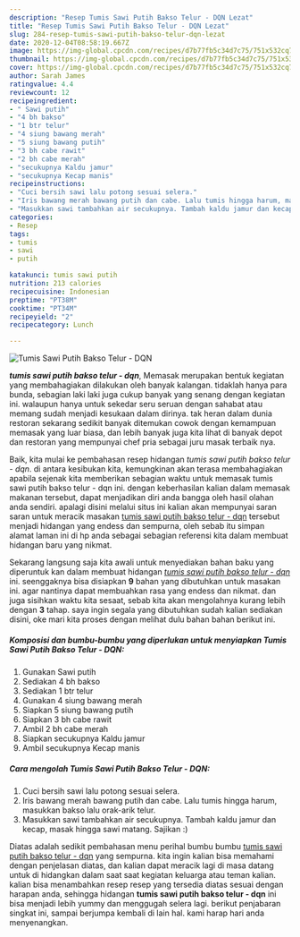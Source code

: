 ```yaml
---
description: "Resep Tumis Sawi Putih Bakso Telur - DQN Lezat"
title: "Resep Tumis Sawi Putih Bakso Telur - DQN Lezat"
slug: 284-resep-tumis-sawi-putih-bakso-telur-dqn-lezat
date: 2020-12-04T08:58:19.667Z
image: https://img-global.cpcdn.com/recipes/d7b77fb5c34d7c75/751x532cq70/tumis-sawi-putih-bakso-telur-dqn-foto-resep-utama.jpg
thumbnail: https://img-global.cpcdn.com/recipes/d7b77fb5c34d7c75/751x532cq70/tumis-sawi-putih-bakso-telur-dqn-foto-resep-utama.jpg
cover: https://img-global.cpcdn.com/recipes/d7b77fb5c34d7c75/751x532cq70/tumis-sawi-putih-bakso-telur-dqn-foto-resep-utama.jpg
author: Sarah James
ratingvalue: 4.4
reviewcount: 12
recipeingredient:
- " Sawi putih"
- "4 bh bakso"
- "1 btr telur"
- "4 siung bawang merah"
- "5 siung bawang putih"
- "3 bh cabe rawit"
- "2 bh cabe merah"
- "secukupnya Kaldu jamur"
- "secukupnya Kecap manis"
recipeinstructions:
- "Cuci bersih sawi lalu potong sesuai selera."
- "Iris bawang merah bawang putih dan cabe. Lalu tumis hingga harum, masukkan bakso lalu orak-arik telur."
- "Masukkan sawi tambahkan air secukupnya. Tambah kaldu jamur dan kecap, masak hingga sawi matang. Sajikan :)"
categories:
- Resep
tags:
- tumis
- sawi
- putih

katakunci: tumis sawi putih 
nutrition: 213 calories
recipecuisine: Indonesian
preptime: "PT38M"
cooktime: "PT34M"
recipeyield: "2"
recipecategory: Lunch

---
```



![Tumis Sawi Putih Bakso Telur - DQN](https://img-global.cpcdn.com/recipes/d7b77fb5c34d7c75/751x532cq70/tumis-sawi-putih-bakso-telur-dqn-foto-resep-utama.jpg)

<b><i>tumis sawi putih bakso telur - dqn</i></b>, Memasak merupakan bentuk kegiatan yang membahagiakan dilakukan oleh banyak kalangan. tidaklah hanya para bunda, sebagian laki laki juga cukup banyak yang senang dengan kegiatan ini. walaupun hanya untuk sekedar seru seruan dengan sahabat atau memang sudah menjadi kesukaan dalam dirinya. tak heran dalam dunia restoran sekarang sedikit banyak ditemukan cowok dengan kemampuan memasak yang luar biasa, dan lebih banyak juga kita lihat di banyak depot dan restoran yang mempunyai chef pria sebagai juru masak terbaik nya.



Baik, kita mulai ke pembahasan resep hidangan <i>tumis sawi putih bakso telur - dqn</i>. di antara kesibukan kita, kemungkinan akan terasa membahagiakan apabila sejenak kita memberikan sebagian waktu untuk memasak tumis sawi putih bakso telur - dqn ini. dengan keberhasilan kalian dalam memasak makanan tersebut, dapat menjadikan diri anda bangga oleh hasil olahan anda sendiri. apalagi disini melalui situs ini kalian akan mempunyai saran saran untuk meracik masakan <u>tumis sawi putih bakso telur - dqn</u> tersebut menjadi hidangan yang endess dan sempurna, oleh sebab itu simpan alamat laman ini di hp anda sebagai sebagian referensi kita dalam membuat hidangan baru yang nikmat.


Sekarang langsung saja kita awali untuk menyediakan bahan baku yang diperuntuk kan dalam membuat hidangan <u><i>tumis sawi putih bakso telur - dqn</i></u> ini. seenggaknya bisa disiapkan <b>9</b> bahan yang dibutuhkan untuk masakan ini. agar nantinya dapat membuahkan rasa yang endess dan nikmat. dan juga sisihkan waktu kita sesaat, sebab kita akan mengolahnya kurang lebih dengan <b>3</b> tahap. saya ingin segala yang dibutuhkan sudah kalian sediakan disini, oke mari kita proses dengan melihat dulu bahan bahan berikut ini.

<!--inarticleads1-->

##### Komposisi dan bumbu-bumbu yang diperlukan untuk menyiapkan Tumis Sawi Putih Bakso Telur - DQN:

1. Gunakan  Sawi putih
1. Sediakan 4 bh bakso
1. Sediakan 1 btr telur
1. Gunakan 4 siung bawang merah
1. Siapkan 5 siung bawang putih
1. Siapkan 3 bh cabe rawit
1. Ambil 2 bh cabe merah
1. Siapkan secukupnya Kaldu jamur
1. Ambil secukupnya Kecap manis




<!--inarticleads2-->

##### Cara mengolah Tumis Sawi Putih Bakso Telur - DQN:

1. Cuci bersih sawi lalu potong sesuai selera.
1. Iris bawang merah bawang putih dan cabe. Lalu tumis hingga harum, masukkan bakso lalu orak-arik telur.
1. Masukkan sawi tambahkan air secukupnya. Tambah kaldu jamur dan kecap, masak hingga sawi matang. Sajikan :)




Diatas adalah sedikit pembahasan menu perihal bumbu bumbu <u>tumis sawi putih bakso telur - dqn</u> yang sempurna. kita ingin kalian bisa memahami dengan penjelasan diatas, dan kalian dapat meracik lagi di masa datang untuk di hidangkan dalam saat saat kegiatan keluarga atau teman kalian. kalian bisa menambahkan resep resep yang tersedia diatas sesuai dengan harapan anda, sehingga hidangan <b>tumis sawi putih bakso telur - dqn</b> ini bisa menjadi lebih yummy dan menggugah selera lagi. berikut penjabaran singkat ini, sampai berjumpa kembali di lain hal. kami harap hari anda menyenangkan.
